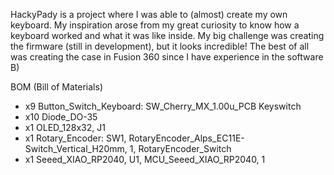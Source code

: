 HackyPady is a project where I was able to (almost) create my own keyboard.
My inspiration arose from my great curiosity to know how a keyboard worked and what it was like inside.
My big challenge was creating the firmware (still in development), but it looks incredible!
The best of all was creating the case in Fusion 360 since I have experience in the software B)

BOM (Bill of Materials)

- x9 Button_Switch_Keyboard: SW_Cherry_MX_1.00u_PCB Keyswitch
- x10 Diode_DO-35
- x1 OLED_128x32, J1
- x1 Rotary_Encoder: SW1, RotaryEncoder_Alps_EC11E-Switch_Vertical_H20mm, 1, RotaryEncoder_Switch
- x1 Seeed_XIAO_RP2040, U1, MCU_Seeed_XIAO_RP2040, 1
